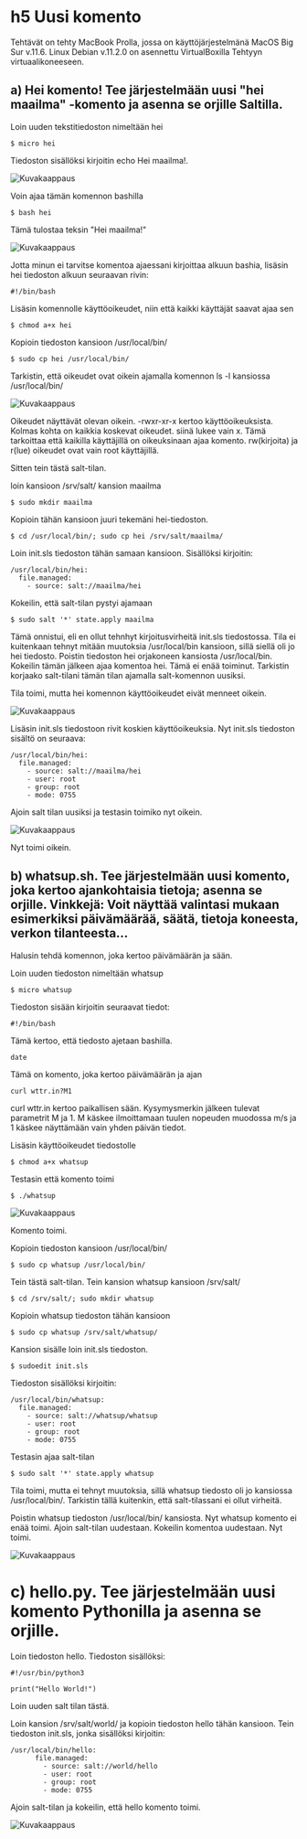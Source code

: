 # h5 Uusi komento

Tehtävät on tehty MacBook Prolla, jossa on käyttöjärjestelmänä MacOS Big Sur v.11.6. Linux Debian v.11.2.0 on asennettu VirtualBoxilla Tehtyyn virtuaalikoneeseen.

## a) Hei komento! Tee järjestelmään uusi "hei maailma" -komento ja asenna se orjille Saltilla. 

Loin uuden tekstitiedoston nimeltään hei

	$ micro hei

Tiedoston sisällöksi kirjoitin echo Hei maailma!. 

![Kuvakaappaus](kuva0.png)

Voin ajaa tämän komennon bashilla

	$ bash hei

Tämä tulostaa teksin "Hei maailma!"

![Kuvakaappaus](kuva1.png)

Jotta minun ei tarvitse komentoa ajaessani kirjoittaa alkuun bashia, lisäsin hei tiedoston alkuun seuraavan rivin:

	#!/bin/bash

Lisäsin komennolle käyttöoikeudet, niin että kaikki käyttäjät saavat ajaa sen

	$ chmod a+x hei

Kopioin tiedoston kansioon /usr/local/bin/

	$ sudo cp hei /usr/local/bin/

Tarkistin, että oikeudet ovat oikein ajamalla komennon ls -l kansiossa /usr/local/bin/

![Kuvakaappaus](kuva2.png)

Oikeudet näyttävät olevan oikein. -rwxr-xr-x kertoo käyttöoikeuksista. Kolmas kohta on kaikkia koskevat oikeudet. siinä lukee vain x. Tämä tarkoittaa että kaikilla käyttäjillä on oikeuksinaan ajaa komento. rw(kirjoita) ja r(lue) oikeudet ovat vain root käyttäjillä.

Sitten tein tästä salt-tilan.

loin kansioon /srv/salt/ kansion maailma

	$ sudo mkdir maailma

Kopioin tähän kansioon juuri tekemäni hei-tiedoston.

	$ cd /usr/local/bin/; sudo cp hei /srv/salt/maailma/

Loin init.sls tiedoston tähän samaan kansioon. Sisällöksi kirjoitin:

	/usr/local/bin/hei:
	  file.managed:
	    - source: salt://maailma/hei

Kokeilin, että salt-tilan pystyi ajamaan

	$ sudo salt '*' state.apply maailma

Tämä onnistui, eli en ollut tehnhyt kirjoitusvirheitä init.sls tiedostossa. Tila ei kuitenkaan tehnyt mitään muutoksia /usr/local/bin kansioon, sillä siellä oli jo hei tiedosto. Poistin tiedoston hei orjakoneen kansiosta /usr/local/bin. Kokeilin tämän jälkeen ajaa komentoa hei. Tämä ei enää toiminut. Tarkistin korjaako salt-tilani tämän tilan ajamalla salt-komennon uusiksi. 

Tila toimi, mutta hei komennon käyttöoikeudet eivät menneet oikein. 

![Kuvakaappaus](kuva4.png)

Lisäsin init.sls tiedostoon rivit koskien käyttöoikeuksia.
Nyt init.sls tiedoston sisältö on seuraava:

	/usr/local/bin/hei:
	  file.managed:
	    - source: salt://maailma/hei
	    - user: root
	    - group: root
	    - mode: 0755

Ajoin salt tilan uusiksi ja testasin toimiko nyt oikein.

![Kuvakaappaus](kuva5.png)

Nyt toimi oikein. 

## b) whatsup.sh. Tee järjestelmään uusi komento, joka kertoo ajankohtaisia tietoja; asenna se orjille. Vinkkejä: Voit näyttää valintasi mukaan esimerkiksi päivämäärää, säätä, tietoja koneesta, verkon tilanteesta...

Halusin tehdä komennon, joka kertoo päivämäärän ja sään.

Loin uuden tiedoston nimeltään whatsup

	$ micro whatsup

Tiedoston sisään kirjoitin seuraavat tiedot:

	#!/bin/bash

Tämä kertoo, että tiedosto ajetaan bashilla.
	
	date

Tämä on komento, joka kertoo päivämäärän ja ajan

	curl wttr.in?M1

curl wttr.in kertoo paikallisen sään. Kysymysmerkin jälkeen tulevat parametrit M ja 1. M käskee ilmoittamaan tuulen nopeuden muodossa m/s ja 1 käskee näyttämään vain yhden päivän tiedot.

Lisäsin käyttöoikeudet tiedostolle

	$ chmod a+x whatsup

Testasin että komento toimi

	$ ./whatsup

![Kuvakaappaus](kuva8.png)

Komento toimi.

Kopioin tiedoston kansioon /usr/local/bin/

	$ sudo cp whatsup /usr/local/bin/

Tein tästä salt-tilan. Tein kansion whatsup kansioon /srv/salt/

	$ cd /srv/salt/; sudo mkdir whatsup

Kopioin whatsup tiedoston tähän kansioon

	$ sudo cp whatsup /srv/salt/whatsup/

Kansion sisälle loin init.sls tiedoston.

	$ sudoedit init.sls

Tiedoston sisällöksi kirjoitin:

	/usr/local/bin/whatsup:
	  file.managed:
	    - source: salt://whatsup/whatsup
    	- user: root
		- group: root
		- mode: 0755

Testasin ajaa salt-tilan

	$ sudo salt '*' state.apply whatsup

Tila toimi, mutta ei tehnyt muutoksia, sillä whatsup tiedosto oli jo kansiossa /usr/local/bin/. Tarkistin tällä kuitenkin, että salt-tilassani ei ollut virheitä.

Poistin whatsup tiedoston /usr/local/bin/ kansiosta. Nyt whatsup komento ei enää toimi. Ajoin salt-tilan uudestaan. Kokeilin komentoa uudestaan. Nyt toimi.

![Kuvakaappaus](kuva7.png)

# c) hello.py. Tee järjestelmään uusi komento Pythonilla ja asenna se orjille.

Loin tiedoston hello. Tiedoston sisällöksi:

	#!/usr/bin/python3
	
	print("Hello World!")

Loin uuden salt tilan tästä.

Loin kansion /srv/salt/world/ ja kopioin tiedoston hello tähän kansioon. Tein tiedoston init.sls, jonka sisällöksi kirjoitin:

	/usr/local/bin/hello:
		  file.managed:
		    - source: salt://world/hello
	    	- user: root
			- group: root
			- mode: 0755

Ajoin salt-tilan ja kokeilin, että hello komento toimi.

![Kuvakaappaus](kuva9.png)

	


	
